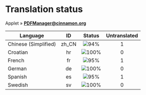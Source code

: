 # Translation status
Applet &#187; **PDFManager@cinnamon.org**

Language | ID | Status | Untranslated
---------|:--:|:------:|:-----------:
Chinese (Simplified) | zh_CN | ![94%](http://progressed.io/bar/94) | 1
Croatian | hr | ![100%](http://progressed.io/bar/100) | 0
French | fr | ![95%](http://progressed.io/bar/95) | 1
German | de | ![100%](http://progressed.io/bar/100) | 0
Spanish | es | ![95%](http://progressed.io/bar/95) | 1
Swedish | sv | ![100%](http://progressed.io/bar/100) | 0
